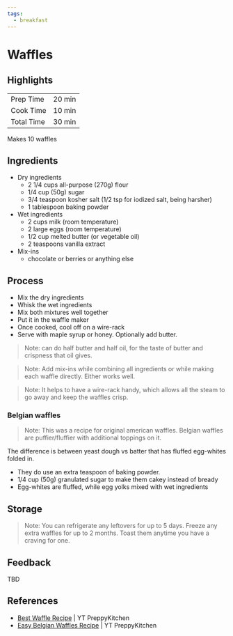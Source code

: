 ```yaml
---
tags:
  - breakfast
---
```


# Waffles

## Highlights

| | |
|----|-----|
| Prep Time             | 20 min    |
| Cook Time             | 10 min   |
| Total Time            | 30 min   |

Makes 10 waffles

## Ingredients

* Dry ingredients
    * 2 1/4 cups all-purpose (270g) flour
    * 1/4 cup (50g) sugar
    * 3/4 teaspoon kosher salt (1/2 tsp for iodized salt, being harsher)
    * 1 tablespoon baking powder
* Wet ingredients
    * 2 cups milk (room temperature)
    * 2 large eggs (room temperature)
    * 1/2 cup melted butter (or vegetable oil)
    * 2 teaspoons vanilla extract
* Mix-ins
    * chocolate or berries or anything else

## Process

* Mix the dry ingredients
* Whisk the wet ingredients
* Mix both mixtures well together
* Put it in the waffle maker
* Once cooked, cool off on a wire-rack
* Serve with maple syrup or honey. Optionally add butter.

> Note: can do half butter and half oil, for the taste of butter and crispness that oil gives.

> Note: Add mix-ins while combining all ingredients or while making each waffle directly. Either works well.

> Note: It helps to have a wire-rack handy, which allows all the steam to go away and keep the waffles crisp.

### Belgian waffles

> Note: This was a recipe for original american waffles. Belgian waffles are puffier/fluffier with additional toppings on it.

The difference is between yeast dough vs batter that has fluffed egg-whites folded in.

* They do use an extra teaspoon of baking powder.
* 1/4 cup (50g) granulated sugar to make them cakey instead of bready
* Egg-whites are fluffed, while egg yolks mixed with wet ingredients

## Storage

> Note: You can refrigerate any leftovers for up to 5 days. Freeze any extra waffles for up to 2 months. Toast them anytime you have a craving for one.

## Feedback

TBD

## References

* [Best Waffle Recipe](https://www.youtube.com/watch?v=mvcwv3xGb3Y&ab_channel=PreppyKitchen) | YT PreppyKitchen
* [Easy Belgian Waffles Recipe](https://www.youtube.com/watch?v=5LrfvUQDHb8&ab_channel=PreppyKitchen) | YT PreppyKitchen
